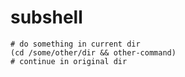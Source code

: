 # subshell

```shell
# do something in current dir
(cd /some/other/dir && other-command)
# continue in original dir
```
